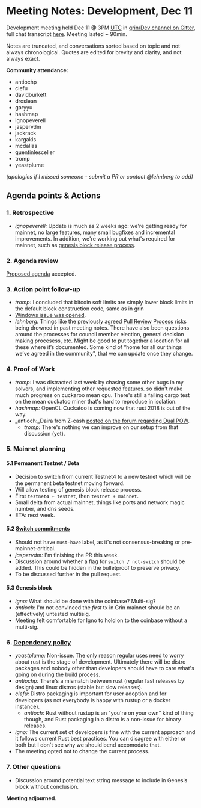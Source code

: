 # Meeting Notes: Development, Dec 11

Development meeting held Dec 11 @ 3PM [UTC](http://www.timebie.com/std/utc.php) in [grin/Dev channel on Gitter](https://gitter.im/grin_community/dev), full chat transcript [here](https://gitter.im/grin_community/dev?at=5c0fd1204808192b031decc7). Meeting lasted ~ 90min.

Notes are truncated, and conversations sorted based on topic and not always chronological. Quotes are edited for brevity and clarity, and not always exact. 

**Community attendance:**
* antiochp
* clefu
* davidburkett
* droslean
* garyyu
* hashmap
* ignopeverell
* jaspervdm
* jackrack
* kargakis
* mcdallas
* quentinlesceller
* tromp
* yeastplume

_(apologies if I missed someone - submit a PR or contact @lehnberg to add)_


## Agenda points & Actions

### 1. Retrospective
* _ignopeverell:_ Update is much as 2 weeks ago: we're getting ready for mainnet, no large features, many small bugfixes and incremental improvements. In addition, we're working out what's required for mainnet, such as [genesis block release process](https://github.com/mimblewimble/grin/issues/2053).

### 2. Agenda review
[Proposed agenda](https://github.com/mimblewimble/grin-pm/issues/24) accepted.

### 3. Action point follow-up
* _tromp:_ I concluded that bitcoin soft limits are simply lower block limits in the default block construction code, same as in grin
* [Windows issue was opened](https://github.com/mimblewimble/grin/issues/2062).
* _lehnberg:_ Things like the previously agreed [Pull Review Process](https://github.com/mimblewimble/grin-pm/blob/master/notes/20181127-meeting-development.md#6-pull-request-review-process) risks being drowned in past meeting notes. There have also been questions around the processes for council member election, general decision making procesess, etc. Might be good to put together a location for all these where it’s documented. Some kind of “home for all our things we’ve agreed in the community", that we can update once they change.

### 4. Proof of Work
* _tromp:_ I was distracted last week by chasing some other bugs in my solvers, and implementing other requested features. so didn't make much progress on cuckaroo mean cpu. There's still a failing cargo test on the mean cuckatoo miner that's hard to reproduce in isolation.
* _hashmap:_ OpenCL Cuckatoo is coming now that rust 2018 is out of the way.
* _antioch:_Daira from Z-cash [posted on the forum regarding Dual POW](https://forum.grin.mw/t/how-would-block-rewards-work-with-2-mining-algorithms/864/5).
   * _tromp:_ There's nothing we can improve on our setup from that discussion (yet).

### 5. Mainnet planning

#### 5.1 Permanent Testnet / Beta

* Decision to switch from current Testnet4 to a new testnet which will be the permanent beta testnet moving forward.
* Will allow testing of genesis block release process.
* First `testnet4 + testnet`, then `testnet + mainnet`.
* Small delta from actual mainnet, things like ports and network magic number, and dns seeds.
* ETA: next week.

#### 5.2 [Switch commitments](https://github.com/mimblewimble/grin/issues/998)

* Should not have `must-have` label, as it's not consensus-breaking or pre-mainnet-critical.
* _jaspervdm:_ I'm finishing the PR this week.
* Discussion around whether a flag for `switch / not-switch` should be added. This could be hidden in the bulletproof to preserve privacy.
* To be discussed further in the pull request.

#### 5.3 Genesis block
* _igno:_ What should be done with the coinbase? Multi-sig?
* _antioch:_ I'm not convinced the _first_ tx in Grin mainnet should be an (effectively) untested multisig.
* Meeting felt comfortable for Igno to hold on to the coinbase without a multi-sig.

### 6. [Dependency policy](https://github.com/mimblewimble/grin/issues/2103)
* _yeastplume:_ Non-issue. The only reason regular uses need to worry about rust is the stage of development. Ultimately there will be distro packages and nobody other than developers should have to care what's going on during the build process.
* _antiochp:_ There's a mismatch between rust (regular fast releases by design) and linux distros (stable but slow releases).
* _clefu:_ Distro packaging is important for user adoption and for developers (as not everybody is happy with rustup or a docker instance).
   * _antioch:_ Rust without rustup is an "you're on your own" kind of thing though, and Rust packaging in a distro is a non-issue for binary releases.
* _igno:_ The current set of developers is fine with the current approach and it follows current Rust best practices. You can disagree with either or both but I don't see why we should bend accomodate that.
* The meeting opted not to change the current process.


### 7. Other questions

* Discussion around potential text string message to include in Genesis block without conclusion.


**Meeting adjourned.**